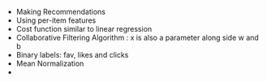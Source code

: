 - Making Recommendations
- Using per-item features
- Cost function similar to linear regression
- Collaborative Filtering Algorithm : x is also a parameter along side w and b
- Binary labels: fav, likes and clicks
- Mean Normalization
- 